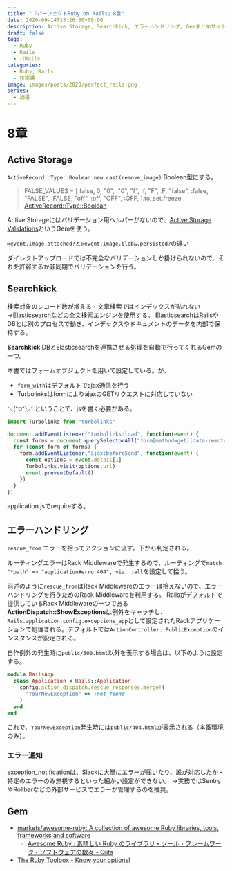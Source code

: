 ```yaml
---
title: "『パーフェクトRuby on Rails』8章"
date: 2020-09-14T15:26:30+09:00
description: Active Storage, Searchkick, エラーハンドリング, Gemまとめサイト
draft: false
tags:
  - Ruby
  - Rails
  - パRails
categories:
  - Ruby, Rails
  - 技術書
image: images/posts/2020/perfect_rails.png
series:
  - 読書
---
```


# 8章

## Active Storage

`ActiveRecord::Type::Boolean.new.cast(remove_image)`
Boolean型にする。

> FALSE_VALUES	=	[ false, 0, "0", :"0", "f", :f, "F", :F, "false", :false, "FALSE", :FALSE, "off", :off, "OFF", :OFF, ].to_set.freeze
[ActiveRecord::Type::Boolean](https://api.rubyonrails.org/classes/ActiveModel/Type/Boolean.html)

Active Storageにはバリデーション用ヘルパーがないので、[Active Storage Validations](https://github.com/igorkasyanchuk/active_storage_validations)というGemを使う。

`@event.image.attached?`と`@event.image.blob&.persisted?`の違い

ダイレクトアップロードでは不完全なバリデーションしか掛けられないので、それを許容するか非同期でバリデーションを行う。

## Searchkick

検索対象のレコード数が増える・文章検索ではインデックスが貼れない→Elasticsearchなどの全文検索エンジンを使用する。
ElasticsearchはRailsやDBとは別のプロセスで動き、インデックスやドキュメントのデータを内部で保持する。

**Searchkick**
DBとElasticsearchを連携させる処理を自動で行ってくれるGemの一つ。

本書ではフォームオブジェクトを用いて設定している。が、

- `form_with`はデフォルトでajax通信を行う
- TurbolinksはformによりajaxのGETリクエストに対応していない

＼(^o^)／
ということで、jsを書く必要がある。

```js
import Turbolinks from "turbolinks"

document.addEventListener("turbolinks:load", function(event) {
  const forms = document.querySelectorAll("form[method=get][data-remote=true]")
  for (const form of forms) {
    form.addEventListener("ajax:beforeSend", function(event) {
      const options = event.detail[1]
      Turbolinks.visit(options.url)
      event.preventDefault()
    })
  }
})
```

application.jsでrequireする。

## エラーハンドリング

`rescue_from`
エラーを拾ってアクションに流す。下から判定される。

ルーティングエラーはRack Middlewareで発生するので、ルーティングで`match "*path" => "application#error404", via: :all`を設定して拾う。

前述のように`rescue_from`はRack Middlewareのエラーは拾えないので、エラーハンドリングを行うためのRack Middlewareを利用する。
Railsがデフォルトで提供しているRack Middlewareの一つである**ActionDispatch::ShowExceptions**は例外をキャッチし、`Rails.application.config.exceptions_app`として設定されたRackアプリケーションで処理される。デフォルトでは`ActionController::PublicException`のインスタンスが設定される。

自作例外の発生時に`public/500.html`以外を表示する場合は、以下のように設定する。

```rb:config/application.rb
module RailsApp
  class Application < Rails::Application
    config.action_dispatch.rescue_responses.merge!(
      "YourNewException" => :not_found
    )
  end
end
```

これで、`YourNewException`発生時には`public/404.html`が表示される（本番環境のみ）。

### エラー通知

exception_notificationは、Slackに大量にエラーが届いたり、誰が対応したか・特定のエラーのみ無視するといった細かい設定ができない。
→実務ではSentryやRollbarなどの外部サービスでエラーが管理するのを推奨。


## Gem

- [markets/awesome\-ruby: A collection of awesome Ruby libraries, tools, frameworks and software](https://github.com/markets/awesome-ruby)
  - [Awesome Ruby : 素晴しい Ruby のライブラリ・ツール・フレームワーク・ソフトウェアの数々 \- Qiita](https://qiita.com/hatai/items/62766145f2e24fa1c246)
- [The Ruby Toolbox \- Know your options\!](https://www.ruby-toolbox.com/)
